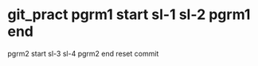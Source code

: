  git_pract
pgrm1 start
sl-1
sl-2
pgrm1 end
=======
 pgrm2 start
 sl-3
 sl-4
 pgrm2 end
 reset commit
